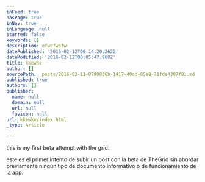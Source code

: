 ```yaml
---
inFeed: true
hasPage: true
inNav: true
inLanguage: null
starred: false
keywords: []
description: efwefwefw
datePublished: '2016-02-12T09:14:20.262Z'
dateModified: '2016-02-12T00:05:47.960Z'
title: kkewke
author: []
sourcePath: _posts/2016-02-11-8799036b-1417-40ad-85a8-71fde4387f81.md
published: true
authors: []
publisher:
  name: null
  domain: null
  url: null
  favicon: null
url: kkewke/index.html
_type: Article

---
```

this is my first beta attempt with the grid.

este es el primer intento de subir un post con la beta de TheGrid sin abordar previamente ningún tipo de documento informativo o de funcionamiento de la app.